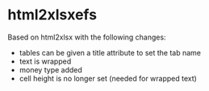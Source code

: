 html2xlsxefs
============

Based on html2xlsx with the following changes:

* tables can be given a title attribute to set the tab name
* text is wrapped
* money type added
* cell height is no longer set (needed for wrapped text)